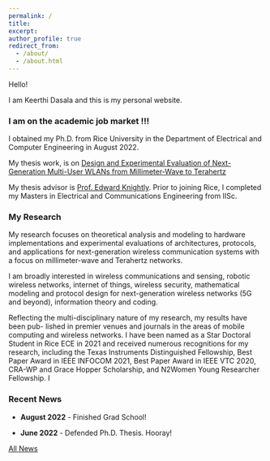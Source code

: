 ```yaml
---
permalink: /
title: 
excerpt: 
author_profile: true
redirect_from: 
  - /about/
  - /about.html
---
```


<!--
I'm a wireless networking and communications researcher. Currently, I am working on cross-layer MAC-PHY protocol design and implementation to scale the data rate and spatial multiplexing potential in High-Frequency mmWave networks.
My research interests span areas of wireless communications and networking, signal estimation and detection, mathematical modeling and protocol design for next-generation wireless networks (5G and beyond), information theory and coding, cellular networks and high frequency (mmWave) protocols and applications.
I'm associated with [Rice Networks Group](http://networks.rice.edu) at the Electrical and Computer Engineering department, Rice University, Houston, Texas. I am being advised by [Dr.Edward W.Knightly](https://knightly.rice.edu/). 
Previously, I have completed my Masters in Electrical Engineering from IISc Bangalore, India
-->

Hello!

I am Keerthi Dasala and this is my personal website. 

<h3>  I am on the academic job market !!! </h3>

I obtained my Ph.D. from Rice University in the Department of Electrical and Computer Engineering in August 2022. 
<!-- and currently working as a Senior Research Engineer at Qualcomm Technologies, Inc. towards the design and development of next-generation wireless networks. -->
My thesis work, is on [Design and Experimental Evaluation of Next-Generation Multi-User WLANs from Millimeter-Wave to Terahertz](https://scholarship.rice.edu/handle/1911/113234) 

My thesis advisor is [Prof. Edward Knightly](https://knightly.rice.edu/). Prior to joining Rice, I completed my Masters in Electrical and Communications Engineering from IISc. 

<!-- I finished my in the Department of Electrical and Computer Engineering at Rice University. I am a member of [Rice Networks Group](http://networks.rice.edu) and advised by [Prof. Edward Knightly](https://knightly.rice.edu/).  -->

### **My Research**

My research focuses on theoretical analysis and modeling to hardware implementations and experimental evaluations of architectures, protocols, and applications for next-generation wireless communication systems with a focus on millimeter-wave and Terahertz networks.

<!--cross-layer MAC-PHY protocol design and experimental implementation to scale the data rate and spatial multiplexing potential in mmWave and THz WLANs. -->

I am broadly interested in wireless communications and sensing, robotic wireless networks, internet of things, wireless security, mathematical modeling and protocol design for next-generation wireless networks (5G and beyond), information theory and coding.

Reflecting the multi-disciplinary nature of my research, my results have been pub- lished in premier venues and journals in the areas of mobile computing and wireless networks. I have been named as a Star Doctoral Student in Rice ECE in 2021 and received numerous recognitions for my research, including the Texas Instruments Distinguished Fellowship, Best Paper Award in IEEE INFOCOM 2021, Best Paper Award in IEEE VTC 2020, CRA-WP and Grace Hopper
Scholarship, and N2Women Young Researcher Fellowship. I



### **Recent News**

  * **August 2022** - Finished Grad School! 

  * **June 2022** - Defended Ph.D. Thesis. Hooray!
 

[All News](/news.md/)

